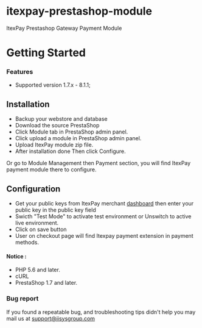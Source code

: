# itexpay-prestashop-module
ItexPay Prestashop Gateway Payment Module 

# Getting Started


  ### Features
  
  - Supported version 1.7.x - 8.1.1;
 


## Installation
* Backup your webstore and database
* Download the source PrestaShop
* Click Module tab in PrestaShop admin panel.
* Click upload a module in PrestaShop admin panel.
* Upload ItexPay module zip file.
* After installation done Then click Configure.

Or go to Module Management then Payment section, you will find ItexPay payment module there to configure.


## Configuration
* Get your public keys from ItexPay merchant [dashboard](https://dashboard.itexpay.com/signin) then enter your public key in the public key field
* Swicth "Test Mode" to activate test environment or Unswitch to active live environment.
* Click on save button
* User on checkout page will find Itexpay payment extension in payment methods.

#### Notice :
* PHP 5.6 and later.
* cURL
* PrestaShop 1.7 and later.

### Bug report

If you found a repeatable bug, and troubleshooting tips didn't help you may mail us at  support@iisysgroup.com

